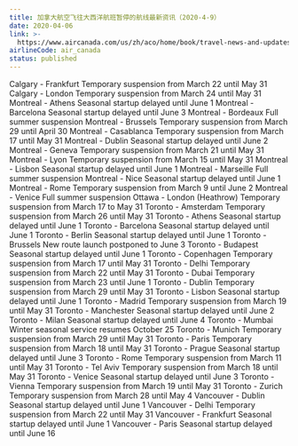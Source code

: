 ```yaml
---
title: 加拿大航空飞往大西洋航班暂停的航线最新资讯（2020-4-9）
date: 2020-04-06
link: >-
  https://www.aircanada.com/us/zh/aco/home/book/travel-news-and-updates/2020/china-travel.html#/atlantic-3
airlineCode: air_canada
status: published
---
```

Calgary - Frankfurt Temporary suspension from March 22 until May 31 Calgary - London Temporary suspension from March 24 until May 31 Montreal - Athens Seasonal startup delayed until June 1 Montreal - Barcelona Seasonal startup delayed until June 3 Montreal - Bordeaux Full summer suspension Montreal - Brussels Temporary suspension from March 29 until April 30 Montreal - Casablanca Temporary suspension from March 17 until May 31 Montreal - Dublin Seasonal startup delayed until June 2 Montreal - Geneva Temporary suspension from March 21 until May 31 Montreal - Lyon Temporary suspension from March 15 until May 31 Montreal - Lisbon Seasonal startup delayed until June 1 Montreal - Marseille Full summer suspension Montreal - Nice Seasonal startup delayed until June 1 Montreal - Rome Temporary suspension from March 9 until June 2 Montreal - Venice Full summer suspension Ottawa - London (Heathrow) Temporary suspension from March 17 to May 31 Toronto - Amsterdam Temporary suspension from March 26 until May 31 Toronto - Athens Seasonal startup delayed until June 1 Toronto - Barcelona Seasonal startup delayed until June 1 Toronto - Berlin Seasonal startup delayed until June 1 Toronto - Brussels New route launch postponed to June 3 Toronto - Budapest Seasonal startup delayed until June 1 Toronto - Copenhagen Temporary suspension from March 17 until May 31 Toronto - Delhi Temporary suspension from March 22 until May 31 Toronto - Dubai Temporary suspension from March 23 until June 1 Toronto - Dublin Temporary suspension from March 29 until May 31 Toronto - Lisbon Seasonal startup delayed until June 1 Toronto - Madrid Temporary suspension from March 19 until May 31 Toronto - Manchester Seasonal startup delayed until June 2 Toronto - Milan Seasonal startup delayed until June 4 Toronto - Mumbai Winter seasonal service resumes October 25 Toronto - Munich Temporary suspension from March 29 until May 31 Toronto - Paris Temporary suspension from March 18 until May 31 Toronto - Prague Seasonal startup delayed until June 3 Toronto - Rome Temporary suspension from March 11 until May 31 Toronto - Tel Aviv Temporary suspension from March 18 until May 31 Toronto - Venice Seasonal startup delayed until June 3 Toronto - Vienna Temporary suspension from March 19 until May 31 Toronto - Zurich Temporary suspension from March 28 until May 4 Vancouver - Dublin Seasonal startup delayed until June 1 Vancouver - Delhi Temporary suspension from March 22 until May 31 Vancouver - Frankfurt Seasonal startup delayed until June 1 Vancouver - Paris Seasonal startup delayed until June 16